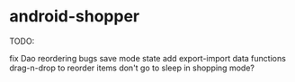 android-shopper
===============

TODO:

fix Dao reordering bugs
save mode state
add export-import data functions
drag-n-drop to reorder items
don't go to sleep in shopping mode?
